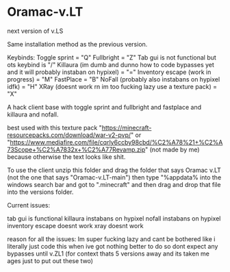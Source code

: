 # Oramac-v.LT
next version of v.LS


Same installation method as the previous version. 

Keybinds:
Toggle sprint = "Q"
Fullbright = "Z"
Tab gui is not functional but ots keybind is "/"
Killaura (im dumb and dunno how to code bypasses yet and it will probably instaban on hypixel) = "="
Inventory escape (work in progress) = "M"
FastPlace = "B"
NoFall (probably also instabans on hypixel idfk) = "H"
XRay (doesnt work rn im too fucking lazy use a texture pack) = "X"

A hack client base with toggle sprint and fullbright and fastplace and killaura and nofall.

best used with this texture pack "https://minecraft-resourcepacks.com/download/war-v2-pvp/" or "https://www.mediafire.com/file/cqrly6ccby98cbd/%C2%A78%21+%C2%A73Scope+%C2%A7832x+%C2%A77Revamp.zip" (not made by me) because otherwise the text looks like shit.

To use the client unzip this folder and drag the folder that says Oramac v.LT (not the one that says "Oramac-v.LT-main") then type "%appdata% into the windows search bar and got to ".minecraft" and then drag and drop that file into the versions folder.

Current issues:

tab gui is functional
killaura instabans on hypixel
nofall instabans on hypixel
inventory escape doesnt work
xray doesnt work

reason for all the issues: Im super fucking lazy and cant be bothered like i literally just code this when ive got nothing better to do so dont expect any bypasses until v.ZL1 (for context thats 5 versions away and its taken me ages just to put out these two)
